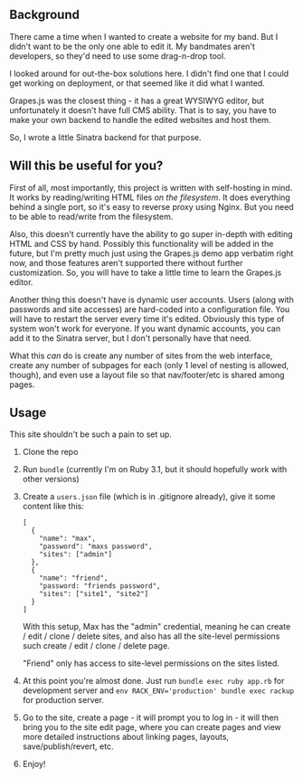 ## Background

There came a time when I wanted to create a website for my band. But I didn't want to be the only one able to edit it. My bandmates aren't developers, so they'd need to use some drag-n-drop tool.

I looked around for out-the-box solutions here. I didn't find one that I could get working on deployment, or that seemed like it did what I wanted.

Grapes.js was the closest thing - it has a great WYSIWYG editor, but unfortunately it doesn't have full CMS ability. That is to say, you have to make your own backend to handle the edited websites and host them.

So, I wrote a little Sinatra backend for that purpose.

## Will this be useful for you?

First of all, most importantly, this project is written with self-hosting in mind. It works by reading/writing HTML files _on the filesystem_. It does everything behind a single port, so it's easy to reverse proxy using Nginx. But you need to be able to read/write from the filesystem. 

Also, this doesn't currently have the ability to go super in-depth with editing HTML and CSS by hand. Possibly this functionality will be added in the future, but I'm pretty much just using the Grapes.js demo app verbatim right now, and those features aren't supported there without further customization. So, you will have to take a little time to learn the Grapes.js editor.

Another thing this doesn't have is dynamic user accounts. Users (along with passwords and site accesses) are hard-coded into a configuration file. You will have to restart the server every time it's edited. Obviously this type of system won't work for everyone. If you want dynamic accounts, you can add it to the Sinatra server, but I don't personally have that need.

What this _can_ do is create any number of sites from the web interface, create any number of subpages for each (only 1 level of nesting is allowed, though), and even use a layout file so that nav/footer/etc is shared among pages.

## Usage

This site shouldn't be such a pain to set up.

1. Clone the repo
2. Run `bundle` (currently I'm on Ruby 3.1, but it should hopefully work with other versions)
3. Create a `users.json` file (which is in .gitignore already), give it some content like this:
    ```
    [
      {
        "name": "max",
        "password": "maxs password",
        "sites": ["admin"]
      },
      {
        "name": "friend",
        "password: "friends password",
        "sites": ["site1", "site2"]
      }
    ]
    ```
   With this setup, Max has the "admin" credential, meaning he can create / edit / clone / delete sites, and also has all the site-level permissions such create / edit / clone / delete page.

   "Friend" only has access to site-level permissions on the sites listed.

4. At this point you're almost done. Just run `bundle exec ruby app.rb` for development server and `env RACK_ENV='production' bundle exec rackup` for production server.
5. Go to the site, create a page - it will prompt you to log in - it will then bring you to the site edit page, where you can create pages and view more detailed instructions about linking pages, layouts, save/publish/revert, etc.
6. Enjoy! 
